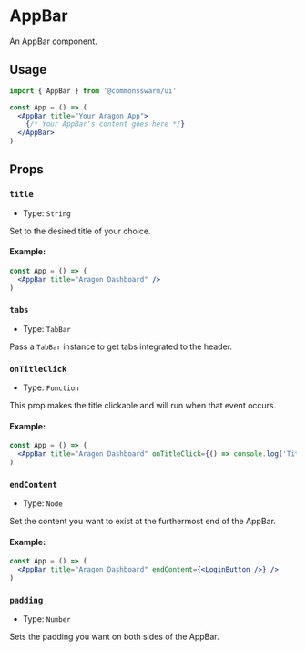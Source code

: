 # AppBar

An AppBar component.

## Usage

```jsx
import { AppBar } from '@commonsswarm/ui'

const App = () => (
  <AppBar title="Your Aragon App">
    {/* Your AppBar's content goes here */}
  </AppBar>
)
```

## Props

### `title`

- Type: `String`

Set to the desired title of your choice.

#### Example:

```jsx
const App = () => (
  <AppBar title="Aragon Dashboard" />
)
```

### `tabs`

- Type: `TabBar`

Pass a `TabBar` instance to get tabs integrated to the header.

### `onTitleClick`

- Type: `Function`

This prop makes the title clickable and will run when that event occurs.

#### Example:

```jsx
const App = () => (
  <AppBar title="Aragon Dashboard" onTitleClick={() => console.log('Title was clicked!')} />
)
```

### `endContent`

- Type: `Node`

Set the content you want to exist at the furthermost end of the AppBar.

#### Example:

```jsx
const App = () => (
  <AppBar title="Aragon Dashboard" endContent={<LoginButton />} />
)
```

### `padding`

- Type: `Number`

Sets the padding you want on both sides of the AppBar.
